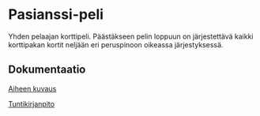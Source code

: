 # Pasianssi-peli

Yhden pelaajan korttipeli. Päästäkseen pelin loppuun on järjestettävä kaikki korttipakan kortit neljään eri peruspinoon oikeassa järjestyksessä.

## Dokumentaatio

[Aiheen kuvaus](dokumentaatio/aiheenKuvausJaRakenne.md)

[Tuntikirjanpito](dokumentaatio/tuntikirjanpito.md)
